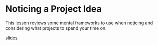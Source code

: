 # Noticing a Project Idea
This lesson reviews some mental frameworks to use when noticing and considering what projects to spend your time on.

[slides](https://dpi-we.github.io/slides-noticing-a-project-idea)
